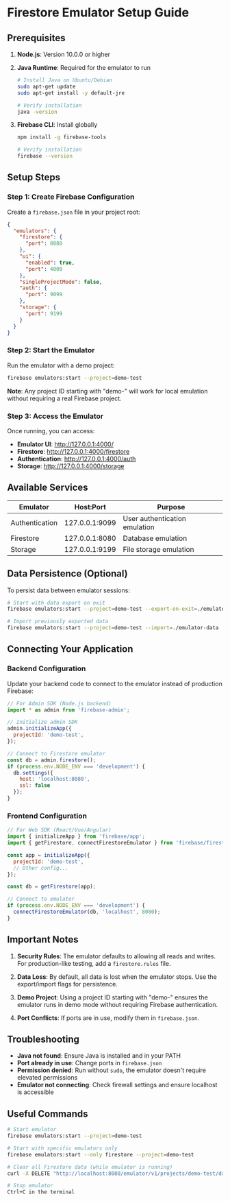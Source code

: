 # Firestore Emulator Setup Guide

## Prerequisites

1. **Node.js**: Version 10.0.0 or higher
2. **Java Runtime**: Required for the emulator to run
   ```bash
   # Install Java on Ubuntu/Debian
   sudo apt-get update
   sudo apt-get install -y default-jre
   
   # Verify installation
   java -version
   ```

3. **Firebase CLI**: Install globally
   ```bash
   npm install -g firebase-tools
   
   # Verify installation
   firebase --version
   ```

## Setup Steps

### Step 1: Create Firebase Configuration

Create a `firebase.json` file in your project root:

```json
{
  "emulators": {
    "firestore": {
      "port": 8080
    },
    "ui": {
      "enabled": true,
      "port": 4000
    },
    "singleProjectMode": false,
    "auth": {
      "port": 9099
    },
    "storage": {
      "port": 9199
    }
  }
}
```

### Step 2: Start the Emulator

Run the emulator with a demo project:

```bash
firebase emulators:start --project=demo-test
```

**Note**: Any project ID starting with "demo-" will work for local emulation without requiring a real Firebase project.

### Step 3: Access the Emulator

Once running, you can access:

- **Emulator UI**: http://127.0.0.1:4000/
- **Firestore**: http://127.0.0.1:4000/firestore
- **Authentication**: http://127.0.0.1:4000/auth
- **Storage**: http://127.0.0.1:4000/storage

## Available Services

| Emulator       | Host:Port      | Purpose                          |
|----------------|----------------|----------------------------------|
| Authentication | 127.0.0.1:9099 | User authentication emulation   |
| Firestore      | 127.0.0.1:8080 | Database emulation              |
| Storage        | 127.0.0.1:9199 | File storage emulation          |

## Data Persistence (Optional)

To persist data between emulator sessions:

```bash
# Start with data export on exit
firebase emulators:start --project=demo-test --export-on-exit=./emulator-data

# Import previously exported data
firebase emulators:start --project=demo-test --import=./emulator-data
```

## Connecting Your Application

### Backend Configuration

Update your backend code to connect to the emulator instead of production Firebase:

```javascript
// For Admin SDK (Node.js backend)
import * as admin from 'firebase-admin';

// Initialize admin SDK
admin.initializeApp({
  projectId: 'demo-test',
});

// Connect to Firestore emulator
const db = admin.firestore();
if (process.env.NODE_ENV === 'development') {
  db.settings({
    host: 'localhost:8080',
    ssl: false
  });
}
```

### Frontend Configuration

```javascript
// For Web SDK (React/Vue/Angular)
import { initializeApp } from 'firebase/app';
import { getFirestore, connectFirestoreEmulator } from 'firebase/firestore';

const app = initializeApp({
  projectId: 'demo-test',
  // Other config...
});

const db = getFirestore(app);

// Connect to emulator
if (process.env.NODE_ENV === 'development') {
  connectFirestoreEmulator(db, 'localhost', 8080);
}
```

## Important Notes

1. **Security Rules**: The emulator defaults to allowing all reads and writes. For production-like testing, add a `firestore.rules` file.

2. **Data Loss**: By default, all data is lost when the emulator stops. Use the export/import flags for persistence.

3. **Demo Project**: Using a project ID starting with "demo-" ensures the emulator runs in demo mode without requiring Firebase authentication.

4. **Port Conflicts**: If ports are in use, modify them in `firebase.json`.

## Troubleshooting

- **Java not found**: Ensure Java is installed and in your PATH
- **Port already in use**: Change ports in `firebase.json`
- **Permission denied**: Run without `sudo`, the emulator doesn't require elevated permissions
- **Emulator not connecting**: Check firewall settings and ensure localhost is accessible

## Useful Commands

```bash
# Start emulator
firebase emulators:start --project=demo-test

# Start with specific emulators only
firebase emulators:start --only firestore --project=demo-test

# Clear all Firestore data (while emulator is running)
curl -X DELETE "http://localhost:8080/emulator/v1/projects/demo-test/databases/(default)/documents"

# Stop emulator
Ctrl+C in the terminal
```